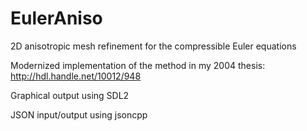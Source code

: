 # EulerAniso
2D anisotropic mesh refinement for the compressible Euler equations

Modernized implementation of the method in my 2004 thesis: http://hdl.handle.net/10012/948

Graphical output using SDL2

JSON input/output using jsoncpp
